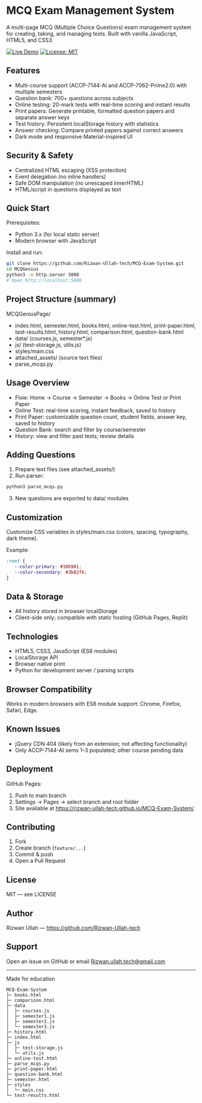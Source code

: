 # MCQ Exam Management System

A multi-page MCQ (Multiple Choice Questions) exam management system for creating, taking, and managing tests. Built with vanilla JavaScript, HTML5, and CSS3.

[![Live Demo](https://img.shields.io/badge/Demo-Live-green)](https://rizwan-ullah-tech.github.io/MCQ-Exam-System/)
[![License: MIT](https://img.shields.io/badge/License-MIT-yellow.svg)](LICENSE)

## Features

- Multi-course support (ACCP-7144-AI and ACCP-7062-Prime2.0) with multiple semesters
- Question bank: 700+ questions across subjects
- Online testing: 20-mark tests with real-time scoring and instant results
- Print papers: Generate printable, formatted question papers and separate answer keys
- Test history: Persistent localStorage history with statistics
- Answer checking: Compare printed papers against correct answers
- Dark mode and responsive Material-inspired UI

## Security & Safety

- Centralized HTML escaping (XSS protection)
- Event delegation (no inline handlers)
- Safe DOM manipulation (no unescaped innerHTML)
- HTML/script in questions displayed as text

## Quick Start

Prerequisites:
- Python 3.x (for local static server)
- Modern browser with JavaScript

Install and run:
```bash
git clone https://github.com/Rizwan-Ullah-tech/MCQ-Exam-System.git
cd MCQGenius
python3 -m http.server 5000
# Open http://localhost:5000
```

## Project Structure (summary)

MCQGeniusPage/
- index.html, semester.html, books.html, online-test.html, print-paper.html, test-results.html, history.html, comparison.html, question-bank.html
- data/ (courses.js, semester*.js)
- js/ (test-storage.js, utils.js)
- styles/main.css
- attached_assets/ (source text files)
- parse_mcqs.py

## Usage Overview

- Flow: Home → Course → Semester → Books → Online Test or Print Paper
- Online Test: real-time scoring, instant feedback, saved to history
- Print Paper: customizable question count, student fields, answer key, saved to history
- Question Bank: search and filter by course/semester
- History: view and filter past tests; review details

## Adding Questions

1. Prepare text files (see attached_assets/)
2. Run parser:
```bash
python3 parse_mcqs.py
```
3. New questions are exported to data/ modules

## Customization

Customize CSS variables in styles/main.css (colors, spacing, typography, dark theme).

Example:
```css
:root {
   --color-primary: #10b981;
   --color-secondary: #3b82f6;
}
```

## Data & Storage

- All history stored in browser localStorage
- Client-side only; compatible with static hosting (GitHub Pages, Replit)

## Technologies

- HTML5, CSS3, JavaScript (ES6 modules)
- LocalStorage API
- Browser native print
- Python for development server / parsing scripts

## Browser Compatibility

Works in modern browsers with ES6 module support: Chrome, Firefox, Safari, Edge.

## Known Issues

- jQuery CDN 404 (likely from an extension; not affecting functionality)
- Only ACCP-7144-AI sems 1–3 populated; other course pending data

## Deployment

GitHub Pages:
1. Push to main branch
2. Settings → Pages → select branch and root folder
3. Site available at https://rizwan-ullah-tech.github.io/MCQ-Exam-System/

## Contributing

1. Fork
2. Create branch (`feature/...`)
3. Commit & push
4. Open a Pull Request

## License

MIT — see LICENSE

## Author

Rizwan Ullah — https://github.com/Rizwan-Ullah-tech

## Support

Open an issue on GitHub or email Rizwan.ullah.tech@gmail.com

---
Made for education

```
MCQ-Exam-System
├─ books.html
├─ comparison.html
├─ data
│  ├─ courses.js
│  ├─ semester1.js
│  ├─ semester2.js
│  └─ semester3.js
├─ history.html
├─ index.html
├─ js
│  ├─ test-storage.js
│  └─ utils.js
├─ online-test.html
├─ parse_mcqs.py
├─ print-paper.html
├─ question-bank.html
├─ semester.html
├─ styles
│  └─ main.css
└─ test-results.html

```